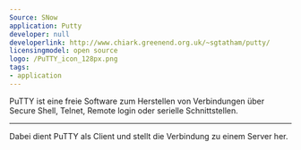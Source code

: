 ```yaml
---
Source: SNow
application: Putty
developer: null
developerlink: http://www.chiark.greenend.org.uk/~sgtatham/putty/
licensingmodel: open source
logo: /PuTTY_icon_128px.png
tags:
- application
---
```

PuTTY ist eine freie Software zum Herstellen von Verbindungen über Secure Shell, Telnet, Remote login oder serielle Schnittstellen. 

---

Dabei dient PuTTY als Client und stellt die Verbindung zu einem Server her. 
